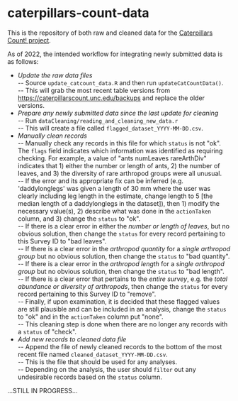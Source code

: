 # caterpillars-count-data

This is the repository of both raw and cleaned data for the [Caterpillars Count! project](https://caterpillarscount.unc.edu).

As of 2022, the intended workflow for integrating newly submitted data is as follows:  

* *Update the raw data files*  
-- Source `update_catcount_data.R` and then run `updateCatCountData()`.  
-- This will grab the most recent table versions from https://caterpillarscount.unc.edu/backups and replace the older versions.  
* *Prepare any newly submitted data since the last update for cleaning*  
-- Run `dataCleaning/reading_and_cleaning_new_data.r`  
-- This will create a file called `flagged_dataset_YYYY-MM-DD.csv`.  
* *Manually clean records*  
-- Manually check any records in this file for which `status` is not "ok". The `flags` field indicates which information was identified as requiring checking. For example, a value of "ants numLeaves rareArthDiv" indicates that 1) either the number or length of ants, 2) the number of leaves, and 3) the diversity of rare arthropod groups were all unusual.  
-- If the error and its appropriate fix can be inferred (e.g. 'daddylonglegs' was given a length of 30 mm where the user was clearly including leg length in the estimate, change length to 5 [the median length of a daddylonglegs in the dataset]), then 1) modify the necessary value(s), 2) describe what was done in the `actionTaken` column, and 3) change the `status` to "ok".  
-- If there is a clear error in either the _number or length of leaves_, but no obvious solution, then change the `status` for every record pertaining to this Survey ID to "bad leaves".  
-- If there is a clear error in the _arthropod quantity_ for a *single arthropod group* but no obvious solution, then change the `status` to "bad quantity".  
-- If there is a clear error in the _arthropod length_ for a *single arthropod group* but no obvious solution, then change the `status` to "bad length".  
-- If there is a clear error that pertains to the *entire survey*, e.g. the _total abundance or diversity of arthropods_, then change the `status` for every record pertaining to this Survey ID to "remove".  
-- Finally, if upon examination, it is decided that these flagged values are still plausible and can be included in an analysis, change the `status` to "ok" and in the `actionTaken` column put "none".  
-- This cleaning step is done when there are no longer any records with a `status` of "check".  
* *Add new records to cleaned data file*  
-- Append the file of newly cleaned records to the bottom of the most recent file named `cleaned_dataset_YYYY-MM-DD.csv`.  
-- This is the file that should be used for any analyses.  
-- Depending on the analysis, the user should `filter` out any undesirable records based on the `status` column.  


...STILL IN PROGRESS...
